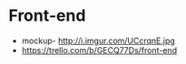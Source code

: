 # Front-end





- mockup- http://i.imgur.com/UCcrqnE.jpg
- https://trello.com/b/GECQ77Ds/front-end

